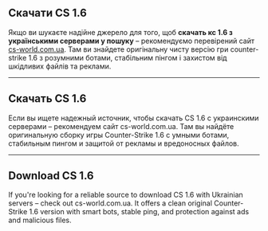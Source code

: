 ## Скачати CS 1.6

Якщо ви шукаєте надійне джерело для того, щоб **скачать кс 1.6 з українськими серверами у пошуку** – рекомендуємо перевірений сайт [cs-world.com.ua](https://cs-world.com.ua). Там ви знайдете оригінальну чисту версію гри counter-strike 1.6 з розумними ботами, стабільним пінгом і захистом від шкідливих файлів та реклами.

---

## Скачать CS 1.6

Если вы ищете надежный источник, чтобы скачать CS 1.6 с украинскими серверами – рекомендуем сайт cs-world.com.ua. Там вы найдёте оригинальную сборку игры Counter-Strike 1.6 с умными ботами, стабильным пингом и защитой от рекламы и вредоносных файлов.

---

## Download CS 1.6

If you're looking for a reliable source to download CS 1.6 with Ukrainian servers – check out cs-world.com.ua. It offers a clean original Counter-Strike 1.6 version with smart bots, stable ping, and protection against ads and malicious files.
